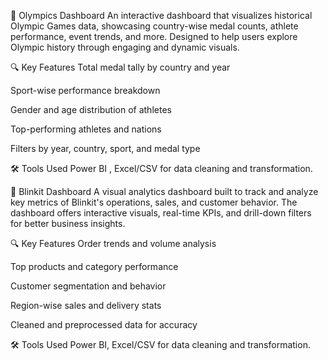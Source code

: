 🏅 Olympics Dashboard
An interactive dashboard that visualizes historical Olympic Games data, showcasing country-wise medal counts, athlete performance, event trends, and more. Designed to help users explore Olympic history through engaging and dynamic visuals.

🔍 Key Features
Total medal tally by country and year

Sport-wise performance breakdown

Gender and age distribution of athletes

Top-performing athletes and nations

Filters by year, country, sport, and medal type

🛠️ Tools Used
Power BI , Excel/CSV for data cleaning and transformation.


🛒 Blinkit Dashboard
A visual analytics dashboard built to track and analyze key metrics of Blinkit's operations, sales, and customer behavior. The dashboard offers interactive visuals, real-time KPIs, and drill-down filters for better business insights.

🔍 Key Features
Order trends and volume analysis

Top products and category performance

Customer segmentation and behavior

Region-wise sales and delivery stats

Cleaned and preprocessed data for accuracy

🛠️ Tools Used
Power BI, Excel/CSV for data cleaning and transformation.
